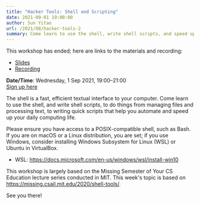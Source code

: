 ```yaml
---
title: "Hacker Tools: Shell and Scripting"
date: 2021-09-01 19:00:00
author: Sun Yitao
url: /2021/08/hacker-tools-2
summary: Come learn to use the shell, write shell scripts, and speed up your daily computing life!
---
```


This workshop has ended; here are links to the materials and recording:

- [Slides](https://github.com/nushackers/hackertools-slides/releases/download/ht-2021-09-01/Hacker_Tools__Shell_and_scripting.pdf)
- [Recording](https://www.youtube.com/watch?v=tff9YeB-h6s)

**Date/Time**: Wednesday, 1 Sep 2021, 19:00&ndash;21:00<br />
[Sign up here][1]

The shell is a fast, efficient textual interface to your computer. Come learn to use the shell, and write shell scripts, to do things from managing files and processing text, to writing quick scripts that help you automate and speed up your daily computing life.

Please ensure you have access to a POSIX-compatible shell, such as Bash. If you are on macOS or a Linux distribution, you are set; if you use Windows, consider installing Windows Subsystem for Linux (WSL) or Ubuntu in VirtualBox.

- WSL: <https://docs.microsoft.com/en-us/windows/wsl/install-win10>

This workshop is largely based on the Missing Semester of Your CS Education lecture series conducted in MIT. This week's topic is based on <https://missing.csail.mit.edu/2020/shell-tools/>.

See you there!

[1]: https://forms.gle/5wuDr6cbA93X1TCK7

